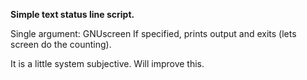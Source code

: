 **Simple text status line script.**

Single argument: 
	GNUscreen	If specified, prints output and exits (lets screen do the counting).

It is a little system subjective. Will improve this.
